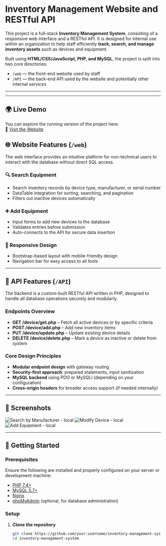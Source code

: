 # Inventory Management Website and RESTful API

This project is a full-stack **Inventory Management System**, consisting of a responsive web interface and a RESTful API. It is designed for internal use within an organization to help staff efficiently **track, search, and manage inventory assets** such as devices and equipment.

Built using **HTML/CSS/JavaScript, PHP, and MySQL**, the project is split into two core directories:

- `/web` — the front-end website used by staff
- `/API` — the back-end API used by the website and potentially other internal services

---


---

## 🌍 Live Demo

You can explore the running version of the project here:  
🔗 [Visit the Website](https://ec2-3-145-77-233.us-east-2.compute.amazonaws.com/web/index.php)

## 🌐 Website Features (`/web`)

The web interface provides an intuitive platform for non-technical users to interact with the database without direct SQL access.

### 🔍 Search Equipment

- Search inventory records by device type, manufacturer, or serial number
- DataTable integration for sorting, searching, and pagination
- Filters out inactive devices automatically

### ➕ Add Equipment

- Input forms to add new devices to the database
- Validates entries before submission
- Auto-connects to the API for secure data insertion

### 🧾 Responsive Design

- Bootstrap-based layout with mobile-friendly design
- Navigation bar for easy access to all tools

---

## 🔌 API Features (`/API`)

The backend is a custom-built RESTful API written in PHP, designed to handle all database operations securely and modularly.

### Endpoints Overview

- **GET /device/get.php** – Fetch all active devices or by specific criteria
- **POST /device/add.php** – Add new inventory items
- **PUT /device/update.php** – Update existing device details
- **DELETE /device/delete.php** – Mark a device as inactive or delete from system

### Core Design Principles

- **Modular endpoint design** with gateway routing
- **Security-first approach**: prepared statements, input sanitization
- **MySQL backend** using PDO or MySQLi (depending on your configuration)
- **Cross-origin headers** for broader access support (if needed internally)

---

## 📸 Screenshots

![Search by Manufacturer - local](https://github.com/user-attachments/assets/6042c7d3-2739-46ec-afff-5d9a66a2aad1)
![Modify Device - local](https://github.com/user-attachments/assets/bc25d8ca-572a-4d22-9424-25db7c6d74e3)
![Add Equipment - local](https://github.com/user-attachments/assets/90e77312-6ff0-4d67-a0fa-fe173a64e0ff)



---

## 🚀 Getting Started

### Prerequisites

Ensure the following are installed and properly configured on your server or development machine:

- [PHP 7.4+](https://www.php.net/)
- [MySQL 5.7+](https://www.mysql.com/)
- [Nginx](https://www.nginx.com/)
- [phpMyAdmin](https://www.phpmyadmin.net/) (optional, for database administration)

### Setup

1. **Clone the repository**
   ```bash
   git clone https://github.com/your-username/inventory-management-system.git
   cd inventory-management-system




